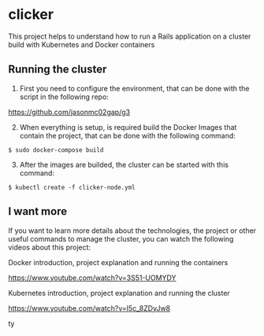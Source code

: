 # clicker

This project helps to understand how to run a Rails application on a cluster build with Kubernetes and Docker containers

## Running the cluster

1) First you need to configure the environment, that can be done with the script in the following repo:

https://github.com/jasonmc02gap/g3

2) When everything is setup, is required build the Docker Images that contain the project, that can be done with the following command:

```
$ sudo docker-compose build
```

3) After the images are builded, the cluster can be started with this command:

```
$ kubectl create -f clicker-node.yml
```

## I want more

If you want to learn more details about the technologies, the project or other useful commands to manage the cluster, you can watch the following videos about this project:

Docker introduction, project explanation and running the containers

https://www.youtube.com/watch?v=3S51-UOMYDY



Kubernetes introduction, project explanation and running the cluster

https://www.youtube.com/watch?v=I5c_8ZDyJw8



ty

